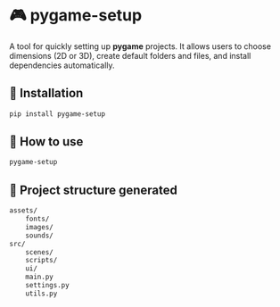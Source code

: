 # 🎮 pygame-setup

A tool for quickly setting up **pygame** projects. It allows users to choose dimensions (2D or 3D), create default folders and files, and install dependencies automatically.  

## 🚀 Installation

```sh
pip install pygame-setup
```

## 📌 How to use

```sh
pygame-setup
```

## 📂 Project structure generated

```sh
assets/
    fonts/
    images/
    sounds/
src/
    scenes/
    scripts/
    ui/
    main.py
    settings.py
    utils.py
```